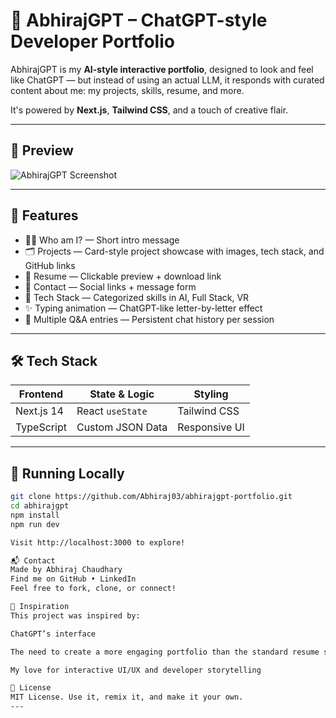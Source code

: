 # 🧠 AbhirajGPT – ChatGPT-style Developer Portfolio

AbhirajGPT is my **AI-style interactive portfolio**, designed to look and feel like ChatGPT — but instead of using an actual LLM, it responds with curated content about me: my projects, skills, resume, and more.

It's powered by **Next.js**, **Tailwind CSS**, and a touch of creative flair.

---

## 📸 Preview

![AbhirajGPT Screenshot](public/preview.png)

---

## 🚀 Features

- 🧑‍💻 Who am I? — Short intro message
- 🗂 Projects — Card-style project showcase with images, tech stack, and GitHub links
- 📄 Resume — Clickable preview + download link
- 🔗 Contact — Social links + message form
- 🧠 Tech Stack — Categorized skills in AI, Full Stack, VR
- ✨ Typing animation — ChatGPT-like letter-by-letter effect
- 💬 Multiple Q&A entries — Persistent chat history per session

---

## 🛠 Tech Stack

| Frontend       | State & Logic     | Styling        |
|----------------|-------------------|----------------|
| Next.js 14     | React `useState`  | Tailwind CSS   |
| TypeScript     | Custom JSON Data  | Responsive UI  |

---


## 🧪 Running Locally

```bash
git clone https://github.com/Abhiraj03/abhirajgpt-portfolio.git 
cd abhirajgpt
npm install
npm run dev

Visit http://localhost:3000 to explore!

📬 Contact
Made by Abhiraj Chaudhary
Find me on GitHub • LinkedIn
Feel free to fork, clone, or connect!

🧠 Inspiration
This project was inspired by:

ChatGPT’s interface

The need to create a more engaging portfolio than the standard resume site

My love for interactive UI/UX and developer storytelling

📜 License
MIT License. Use it, remix it, and make it your own.
---
